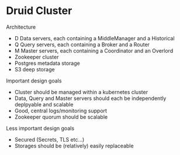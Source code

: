 # Druid Cluster

Architecture

- D Data servers, each containing a MiddleManager and a Historical
- Q Query servers, each containing a Broker and a Router
- M Master servers, each containing a Coordinator and an Overlord
- Zookeeper cluster
- Postgres metadata storage
- S3 deep storage

Important design goals

- Cluster should be managed within a kubernetes cluster
- Data, Query and Master servers should each be independently deplpyable and scalable
- Good, central logs/monitoring support
- Zookeeper quorum should be scalable

Less important design goals

- Secured (Secrets, TLS etc...)
- Storages should be (relatively) easily replaceable

